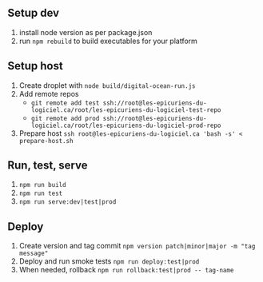 ## Setup dev

1. install node version as per package.json
2. run `npm rebuild` to build executables for your platform

## Setup host

1. Create droplet with `node build/digital-ocean-run.js`
2. Add remote repos
    - `git remote add test ssh://root@les-epicuriens-du-logiciel.ca/root/les-epicuriens-du-logiciel-test-repo`
    - `git remote add prod ssh://root@les-epicuriens-du-logiciel.ca/root/les-epicuriens-du-logiciel-prod-repo`
3. Prepare host `ssh root@les-epicuriens-du-logiciel.ca 'bash -s' < prepare-host.sh`

## Run, test, serve

1. `npm run build`
2. `npm run test`
3. `npm run serve:dev|test|prod`

## Deploy

1. Create version and tag commit `npm version patch|minor|major -m "tag message"`
2. Deploy and run smoke tests `npm run deploy:test|prod`
3. When needed, rollback `npm run rollback:test|prod -- tag-name`
